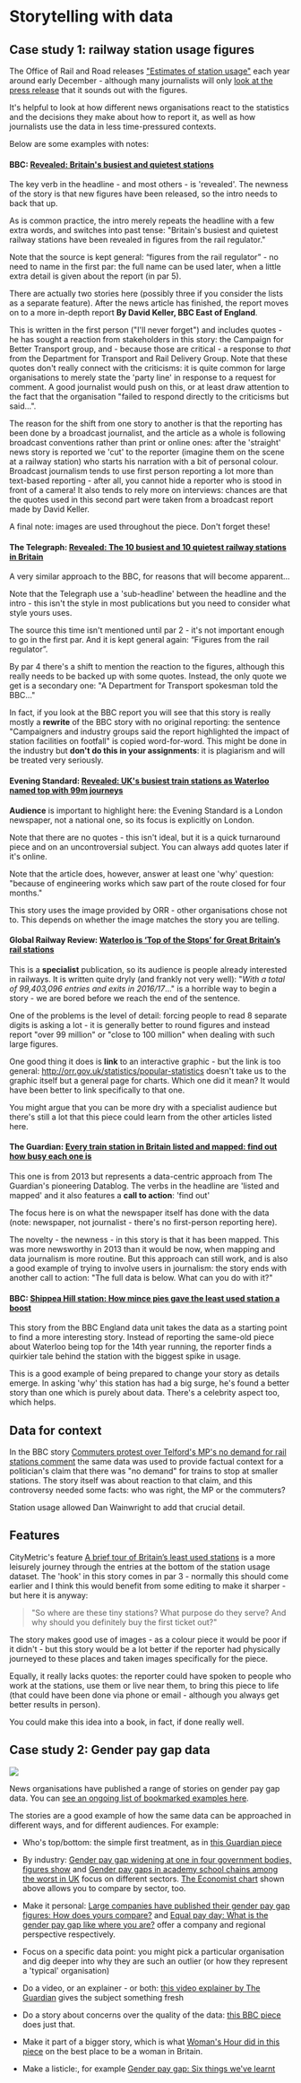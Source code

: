 # Storytelling with data

## Case study 1: railway station usage figures

The Office of Rail and Road releases ["Estimates of station usage"](http://orr.gov.uk/statistics/published-stats/station-usage-estimates) each year around early December - although many journalists will only [look at the press release](http://orr.gov.uk/news-and-media/press-releases/2014/waterloo-remains-britains-most-heavily-used-station) that it sounds out with the figures. 

It's helpful to look at how different news organisations react to the statistics and the decisions they make about how to report it, as well as how journalists use the data in less time-pressured contexts.

Below are some examples with notes:

#### BBC: [Revealed: Britain's busiest and quietest stations](https://www.bbc.co.uk/news/uk-35105105)

The key verb in the headline - and most others - is 'revealed'. The newness of the story is that new figures have been released, so the intro needs to back that up. 

As is common practice, the intro merely repeats the headline with a few extra words, and switches into past tense: "Britain's busiest and quietest railway stations have been revealed in figures from the rail regulator."

Note that the source is kept general: “figures from the rail regulator” - no need to name in the first par: the full name can be used later, when a little extra detail is given about the report (in par 5).

There are actually two stories here (possibly three if you consider the lists as a separate feature). After the news article has finished, the report moves on to a more in-depth report **By David Keller, BBC East of England**. 

This is written in the first person ("I'll never forget") and includes quotes - he has sought a reaction from stakeholders in this story: the Campaign for Better Transport group, and - because those are critical - a response to *that* from the Department for Transport and Rail Delivery Group. Note that these quotes don't really connect with the criticisms: it is quite common for large organisations to merely state the 'party line' in response to a request for comment. A good journalist would push on this, or at least draw attention to the fact that the organisation "failed to respond directly to the criticisms but said...".

The reason for the shift from one story to another is that the reporting has been done by a broadcast journalist, and the article as a whole is following broadcast conventions rather than print or online ones: after the 'straight' news story is reported we 'cut' to the reporter (imagine them on the scene at a railway station) who starts his narration with a bit of personal colour. Broadcast journalism tends to use first person reporting a lot more than text-based reporting - after all, you cannot hide a reporter who is stood in front of a camera! It also tends to rely more on interviews: chances are that the quotes used in this second part were taken from a broadcast report made by David Keller.

A final note: images are used throughout the piece. Don't forget these!

#### The Telegraph: [Revealed: The 10 busiest and 10 quietest railway stations in Britain](https://www.telegraph.co.uk/news/uknews/12052797/Revealed-The-10-busiest-and-10-quietest-railway-stations-in-Britain.html)

A very similar approach to the BBC, for reasons that will become apparent...

Note that the Telegraph use a 'sub-headline' between the headline and the intro - this isn't the style in most publications but you need to consider what style yours uses.

The source this time isn't mentioned until par 2 - it's not important enough to go in the first par. And it is kept general again: “Figures from the rail regulator”.

By par 4 there's a shift to mention the reaction to the figures, although this really needs to be backed up with some quotes. Instead, the only quote we get is a secondary one: "A Department for Transport spokesman told the BBC..."

In fact, if you look at the BBC report you will see that this story is really mostly a **rewrite** of the BBC story with no original reporting: the sentence "Campaigners and industry groups said the report highlighted the impact of station facilities on footfall" is copied word-for-word. This might be done in the industry but **don't do this in your assignments**: it is plagiarism and will be treated very seriously.

#### Evening Standard: [Revealed: UK's busiest train stations as Waterloo named top with 99m journeys](https://www.standard.co.uk/news/transport/revealed-uks-busiest-train-stations-and-how-many-are-in-london-a3708276.html)

**Audience** is important to highlight here: the Evening Standard is a London newspaper, not a national one, so its focus is explicitly on London.

Note that there are no quotes - this isn't ideal, but it is a quick turnaround piece and on an uncontroversial subject. You can always add quotes later if it's online.

Note that the article does, however, answer at least one 'why' question: "because of engineering works which saw part of the route closed for four months."

This story uses the image provided by ORR - other organisations chose not to. This depends on whether the image matches the story you are telling.

#### Global Railway Review: [Waterloo is ‘Top of the Stops’ for Great Britain’s rail stations](https://www.globalrailwayreview.com/news/64645/waterloo-top-rail-stations/)

This is a **specialist** publication, so its audience is people already interested in railways. It is written quite dryly (and frankly not very well): "*With a total of 99,403,096 entries and exits in 2016/17*..." is a horrible way to begin a story - we are bored before we reach the end of the sentence. 

One of the problems is the level of detail: forcing people to read 8 separate digits is asking a lot - it is generally better to round figures and instead report "over 99 million" or "close to 100 million" when dealing with such large figures.

One good thing it does is **link** to an interactive graphic - but the link is too general: http://orr.gov.uk/statistics/popular-statistics doesn't take us to the graphic itself but a general page for charts. Which one did it mean? It would have been better to link specifically to that one.

You might argue that you can be more dry with a specialist audience but there's still a lot that this piece could learn from the other articles listed here.

#### The Guardian: [Every train station in Britain listed and mapped: find out how busy each one is](https://www.theguardian.com/news/datablog/2011/may/19/train-stations-listed-rail)

This one is from 2013 but represents a data-centric approach from The Guardian's pioneering Datablog. The verbs in the headline are 'listed and mapped' and it also features a **call to action**: 'find out'

The focus here is on what the newspaper itself has done with the data (note: newspaper, not journalist - there's no first-person reporting here). 

The novelty - the newness - in this story is that it has been mapped. This was more newsworthy in 2013 than it would be now, when mapping and data journalism is more routine. But this approach can still work, and is also a good example of trying to involve users in journalism: the story ends with another call to action: "The full data is below. What can you do with it?"

#### BBC: [Shippea Hill station: How mince pies gave the least used station a boost](https://www.bbc.co.uk/news/uk-england-42196835)

This story from the BBC England data unit takes the data as a starting point to find a more interesting story. Instead of reporting the same-old piece about Waterloo being top for the 14th year running, the reporter finds a quirkier tale behind the station with the biggest spike in usage.

This is a good example of being prepared to change your story as details emerge. In asking 'why' this station has had a big surge, he's found a better story than one which is purely about data. There's a celebrity aspect too, which helps.

## Data for context

In the BBC story [Commuters protest over Telford's MP's no demand for rail stations comment](https://www.bbc.co.uk/news/uk-england-shropshire-42973820) the same data was used to provide factual context for a politician's claim that there was "no demand" for trains to stop at smaller stations. The story itself was about reaction to that claim, and this controversy needed some facts: who was right, the MP or the commuters?

Station usage allowed Dan Wainwright to add that crucial detail.

## Features

CityMetric's feature [A brief tour of Britain’s least used stations](https://www.citymetric.com/transport/brief-tour-britain-s-least-used-stations-teesside-4156) is a more leisurely journey through the entries at the bottom of the station usage dataset. The 'hook' in this story comes in par 3 - normally this should come earlier and I think this would benefit from some editing to make it sharper - but here it is anyway:

> "So where are these tiny stations? What purpose do they serve? And why should you definitely buy the first ticket out?"

The story makes good use of images - as a colour piece it would be poor if it didn't - but this story would be a lot better if the reporter had physically journeyed to these places and taken images specifically for the piece. 

Equally, it really lacks quotes: the reporter could have spoken to people who work at the stations, use them or live near them, to bring this piece to life (that could have been done via phone or email - although you always get better results in person). 

You could make this idea into a book, in fact, if done really well.



## Case study 2: Gender pay gap data

![](https://www.economist.com/sites/default/files/imagecache/640-width/20180407_WOC999.png)

News organisations have published a range of stories on gender pay gap data. You can [see an ongoing list of bookmarked examples here](https://pinboard.in/u:paulbradshaw/t:gender+dj+pay).

The stories are a good example of how the same data can be approached in different ways, and for different audiences. For example:

* Who's top/bottom: the simple first treatment, as in [this Guardian piece](https://www.theguardian.com/society/2018/apr/05/the-uk-companies-reporting-the-biggest-gender-pay-gaps)

* By industry: [Gender pay gap widening at one in four government bodies, figures show](https://www.theguardian.com/politics/2017/aug/10/gender-pay-gap-widening-at-one-in-four-government-bodies-figures-show) and [Gender pay gaps in academy school chains among the worst in UK](https://www.theguardian.com/news/2018/mar/25/gender-pay-gaps-in-academy-school-chains-among-the-worst-in-uk) focus on different sectors. [The Economist chart](https://www.economist.com/graphic-detail/2018/04/05/britains-gender-seniority-gap) shown above allows you to compare by sector, too.

* Make it personal: [Large companies have published their gender pay gap figures: How does yours compare?](https://www.telegraph.co.uk/news/2018/03/22/large-companies-publishing-gender-pay-gap-figures-need-know/) and [Equal pay day: What is the gender pay gap like where you are?](https://www.bbc.co.uk/news/uk-england-41805053) offer a company and regional perspective respectively.

* Focus on a specific data point: you might pick a particular organisation and dig deeper into why they are such an outlier (or how they represent a 'typical' organisation)

* Do a video, or an explainer - or both: [this video explainer by The Guardian](https://www.theguardian.com/news/video/2018/apr/06/the-truth-about-gender-pay-gap-video-explainer?CMP=share_btn_tw) gives the subject something fresh

* Do a story about concerns over the quality of the data: [this BBC piece](https://www.bbc.co.uk/news/uk-england-42611365) does just that.

* Make it part of a bigger story, which is what [Woman's Hour did in this piece](https://www.bbc.co.uk/news/uk-41203240) on the best place to be a woman in Britain.

* Make a listicle:, for example [Gender pay gap: Six things we've learnt](https://www.bbc.co.uk/news/business-43668187)

